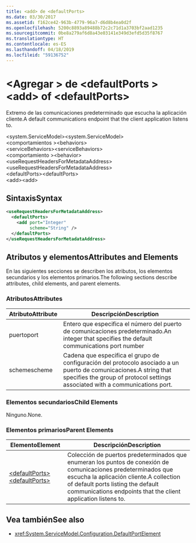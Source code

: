 ```yaml
---
title: <add> de <defaultPorts>
ms.date: 03/30/2017
ms.assetid: f162ce42-963b-4779-96a7-d6d8b4ea0d2f
ms.openlocfilehash: 5200c8893a89488b72c2c71d1a3703bf2aad1235
ms.sourcegitcommit: 0be8a279af6d8a43e03141e349d3efd5d35f8767
ms.translationtype: HT
ms.contentlocale: es-ES
ms.lasthandoff: 04/18/2019
ms.locfileid: "59136752"
---
```

# <a name="add-of-defaultports"></a><span data-ttu-id="79395-102">\<Agregar > de \<defaultPorts ></span><span class="sxs-lookup"><span data-stu-id="79395-102">\<add> of \<defaultPorts></span></span>
<span data-ttu-id="79395-103">Extremo de las comunicaciones predeterminado que escucha la aplicación cliente.</span><span class="sxs-lookup"><span data-stu-id="79395-103">A default communications endpoint that the client application listens to.</span></span>  
  
 <span data-ttu-id="79395-104">\<system.ServiceModel></span><span class="sxs-lookup"><span data-stu-id="79395-104">\<system.ServiceModel></span></span>  
<span data-ttu-id="79395-105">\<comportamientos ></span><span class="sxs-lookup"><span data-stu-id="79395-105">\<behaviors></span></span>  
<span data-ttu-id="79395-106">\<serviceBehaviors></span><span class="sxs-lookup"><span data-stu-id="79395-106">\<serviceBehaviors></span></span>  
<span data-ttu-id="79395-107">\<comportamiento ></span><span class="sxs-lookup"><span data-stu-id="79395-107">\<behavior></span></span>  
<span data-ttu-id="79395-108">\<useRequestHeadersForMetadataAddress></span><span class="sxs-lookup"><span data-stu-id="79395-108">\<useRequestHeadersForMetadataAddress></span></span>  
<span data-ttu-id="79395-109">\<defaultPorts></span><span class="sxs-lookup"><span data-stu-id="79395-109">\<defaultPorts></span></span>  
<span data-ttu-id="79395-110">\<add></span><span class="sxs-lookup"><span data-stu-id="79395-110">\<add></span></span>  
  
## <a name="syntax"></a><span data-ttu-id="79395-111">Sintaxis</span><span class="sxs-lookup"><span data-stu-id="79395-111">Syntax</span></span>  
  
```xml  
<useRequestHeadersForMetadataAddress>
  <defaultPorts>
    <add port="Integer"
         scheme="String" />
  </defaultPorts>
</useRequestHeadersForMetadataAddress>
```  
  
## <a name="attributes-and-elements"></a><span data-ttu-id="79395-112">Atributos y elementos</span><span class="sxs-lookup"><span data-stu-id="79395-112">Attributes and Elements</span></span>  
 <span data-ttu-id="79395-113">En las siguientes secciones se describen los atributos, los elementos secundarios y los elementos primarios.</span><span class="sxs-lookup"><span data-stu-id="79395-113">The following sections describe attributes, child elements, and parent elements.</span></span>  
  
### <a name="attributes"></a><span data-ttu-id="79395-114">Atributos</span><span class="sxs-lookup"><span data-stu-id="79395-114">Attributes</span></span>  
  
|<span data-ttu-id="79395-115">Atributo</span><span class="sxs-lookup"><span data-stu-id="79395-115">Attribute</span></span>|<span data-ttu-id="79395-116">Descripción</span><span class="sxs-lookup"><span data-stu-id="79395-116">Description</span></span>|  
|---------------|-----------------|  
|<span data-ttu-id="79395-117">puerto</span><span class="sxs-lookup"><span data-stu-id="79395-117">port</span></span>|<span data-ttu-id="79395-118">Entero que especifica el número del puerto de comunicaciones predeterminado.</span><span class="sxs-lookup"><span data-stu-id="79395-118">An integer that specifies the default communications port number</span></span>|  
|<span data-ttu-id="79395-119">scheme</span><span class="sxs-lookup"><span data-stu-id="79395-119">scheme</span></span>|<span data-ttu-id="79395-120">Cadena que especifica el grupo de configuración del protocolo asociado a un puerto de comunicaciones.</span><span class="sxs-lookup"><span data-stu-id="79395-120">A string that specifies the group of protocol settings associated with a communications port.</span></span>|  
  
### <a name="child-elements"></a><span data-ttu-id="79395-121">Elementos secundarios</span><span class="sxs-lookup"><span data-stu-id="79395-121">Child Elements</span></span>  
 <span data-ttu-id="79395-122">Ninguno.</span><span class="sxs-lookup"><span data-stu-id="79395-122">None.</span></span>  
  
### <a name="parent-elements"></a><span data-ttu-id="79395-123">Elementos primarios</span><span class="sxs-lookup"><span data-stu-id="79395-123">Parent Elements</span></span>  
  
|<span data-ttu-id="79395-124">Elemento</span><span class="sxs-lookup"><span data-stu-id="79395-124">Element</span></span>|<span data-ttu-id="79395-125">Descripción</span><span class="sxs-lookup"><span data-stu-id="79395-125">Description</span></span>|  
|-------------|-----------------|  
|[<span data-ttu-id="79395-126">\<defaultPorts></span><span class="sxs-lookup"><span data-stu-id="79395-126">\<defaultPorts></span></span>](../../../../../docs/framework/configure-apps/file-schema/wcf/defaultports.md)|<span data-ttu-id="79395-127">Colección de puertos predeterminados que enumeran los puntos de conexión de comunicaciones predeterminados que escucha la aplicación cliente.</span><span class="sxs-lookup"><span data-stu-id="79395-127">A collection of default ports listing the default communications endpoints that the client application listens to.</span></span>|  
  
## <a name="see-also"></a><span data-ttu-id="79395-128">Vea también</span><span class="sxs-lookup"><span data-stu-id="79395-128">See also</span></span>

- <xref:System.ServiceModel.Configuration.DefaultPortElement>
